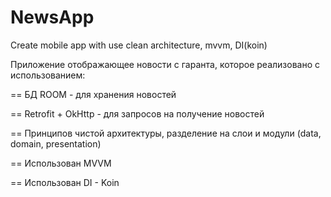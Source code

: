 # NewsApp
Create mobile app with use clean architecture, mvvm, DI(koin)

Приложение отображающее новости с гаранта, которое реализовано с использованием:

== БД ROOM - для хранения новостей

== Retrofit + OkHttp - для запросов на получение новостей

== Принципов чистой архитектуры, разделение на слои и модули (data, domain, presentation)

== Использован MVVM

== Использован DI - Koin
